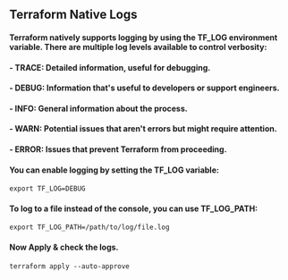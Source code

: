 ## Terraform Native Logs

#### Terraform natively supports logging by using the TF_LOG environment variable. There are multiple log levels available to control verbosity:

#### - TRACE: Detailed information, useful for debugging.
#### - DEBUG: Information that's useful to developers or support engineers.
#### - INFO: General information about the process.
#### - WARN: Potential issues that aren't errors but might require attention.
#### - ERROR: Issues that prevent Terraform from proceeding.

#### You can enable logging by setting the TF_LOG variable:
```
export TF_LOG=DEBUG
```

#### To log to a file instead of the console, you can use TF_LOG_PATH:
```  
export TF_LOG_PATH=/path/to/log/file.log
```

#### Now Apply & check the logs.
```
terraform apply --auto-approve
```